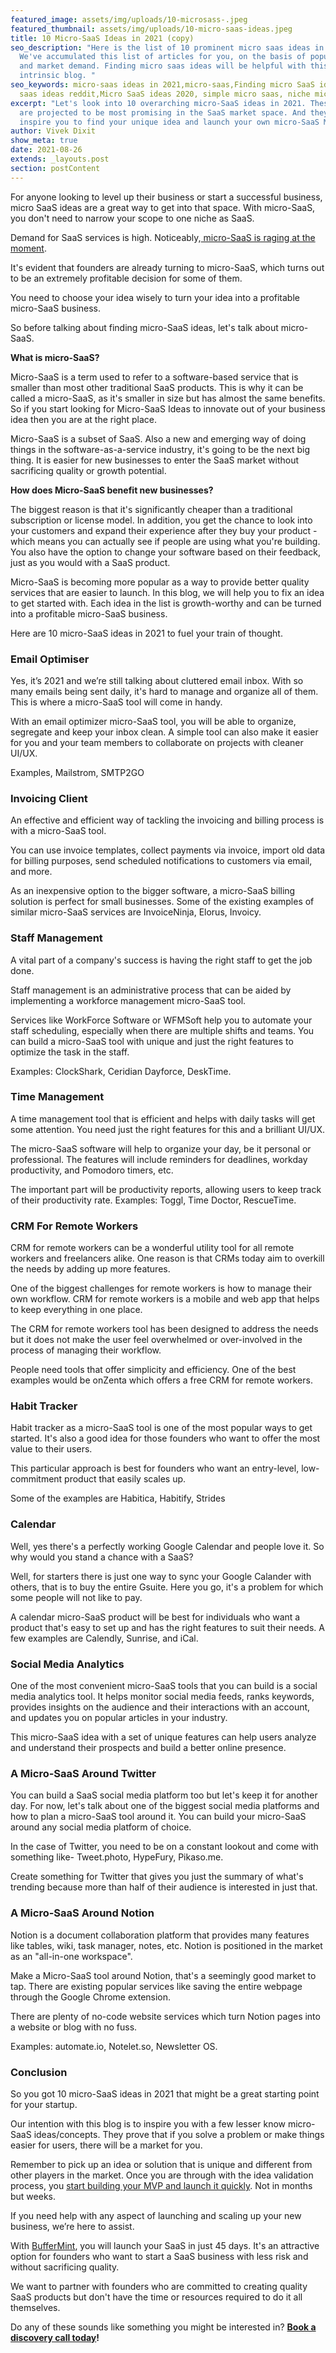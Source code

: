 ```yaml
---
featured_image: assets/img/uploads/10-microsass-.jpeg
featured_thumbnail: assets/img/uploads/10-micro-saas-ideas.jpeg
title: 10 Micro-SaaS Ideas in 2021 (copy)
seo_description: "Here is the list of 10 prominent micro saas ideas in 2021.
  We've accumulated this list of articles for you, on the basis of popularity
  and market demand. Finding micro saas ideas will be helpful with this
  intrinsic blog. "
seo_keywords: micro-saas ideas in 2021,micro-saas,Finding micro SaaS ideas,micro
  saas ideas reddit,Micro SaaS ideas 2020, simple micro saas, niche micro saas
excerpt: "Let's look into 10 overarching micro-SaaS ideas in 2021. These ideas
  are projected to be most promising in the SaaS market space. And they might
  inspire you to find your unique idea and launch your own micro-SaaS MVP.  "
author: Vivek Dixit
show_meta: true
date: 2021-08-26
extends: _layouts.post
section: postContent
---
```

For anyone looking to level up their business or start a successful business, micro SaaS ideas are a great way to get into that space. With micro-SaaS, you don't need to narrow your scope to one niche as SaaS.

Demand for SaaS services is high. Noticeably,[ micro-SaaS is raging at the moment](https://buffermint.com/articles/micro-saas-is-the-future#:~:text=Micro-SaaS%20is%20all%20the%20rage%20right%20now.).

It's evident that founders are already turning to micro-SaaS, which turns out to be an extremely profitable decision for some of them.

You need to choose your idea wisely to turn your idea into a profitable micro-SaaS business.

So before talking about finding micro-SaaS ideas, let's talk about micro-SaaS.

**What is micro-SaaS?**

Micro-SaaS is a term used to refer to a software-based service that is smaller than most other traditional SaaS products. This is why it can be called a micro-SaaS, as it's smaller in size but has almost the same benefits. So if you start looking for Micro-SaaS Ideas to innovate out of your business idea then you are at the right place.

Micro-SaaS is a subset of SaaS. Also a new and emerging way of doing things in the software-as-a-service industry, it's going to be the next big thing. It is easier for new businesses to enter the SaaS market without sacrificing quality or growth potential.

**How does Micro-SaaS benefit new businesses?**

The biggest reason is that it's significantly cheaper than a traditional subscription or license model. In addition, you get the chance to look into your customers and expand their experience after they buy your product - which means you can actually see if people are using what you're building. You also have the option to change your software based on their feedback, just as you would with a SaaS product.

Micro-SaaS is becoming more popular as a way to provide better quality services that are easier to launch. In this blog, we will help you to fix an idea to get started with. Each idea in the list is growth-worthy and can be turned into a profitable micro-SaaS business.

Here are 10 micro-SaaS ideas in 2021 to fuel your train of thought.

### Email Optimiser

Yes, it’s 2021 and we’re still talking about cluttered email inbox. With so many emails being sent daily, it's hard to manage and organize all of them. This is where a micro-SaaS tool will come in handy.

With an email optimizer micro-SaaS tool, you will be able to organize, segregate and keep your inbox clean. A simple tool can also make it easier for you and your team members to collaborate on projects with cleaner UI/UX.

Examples, Mailstrom, SMTP2GO

### Invoicing Client

An effective and efficient way of tackling the invoicing and billing process is with a micro-SaaS tool. 

You can use invoice templates, collect payments via invoice, import old data for billing purposes, send scheduled notifications to customers via email, and more.

As an inexpensive option to the bigger software, a micro-SaaS billing solution is perfect for small businesses. Some of the existing examples of similar micro-SaaS services are InvoiceNinja, Elorus, Invoicy.

### Staff Management

A vital part of a company's success is having the right staff to get the job done. 

Staff management is an administrative process that can be aided by implementing a workforce management micro-SaaS tool.

Services like WorkForce Software or WFMSoft help you to automate your staff scheduling, especially when there are multiple shifts and teams. You can build a micro-SaaS tool with unique and just the right features to optimize the task in the staff. 

Examples: ClockShark, Ceridian Dayforce, DeskTime.

### Time Management

A time management tool that is efficient and helps with daily tasks will get some attention. You need just the right features for this and a brilliant UI/UX.

The micro-SaaS software will help to organize your day, be it personal or professional. The features will include reminders for deadlines, workday productivity, and Pomodoro timers, etc.

The important part will be productivity reports, allowing users to keep track of their productivity rate. Examples: Toggl, Time Doctor, RescueTime.

### CRM For Remote Workers

CRM for remote workers can be a wonderful utility tool for all remote workers and freelancers alike. One reason is that CRMs today aim to overkill the needs by adding up more features.

One of the biggest challenges for remote workers is how to manage their own workflow. CRM for remote workers is a mobile and web app that helps to keep everything in one place.

The CRM for remote workers tool has been designed to address the needs but it does not make the user feel overwhelmed or over-involved in the process of managing their workflow. 

People need tools that offer simplicity and efficiency. One of the best examples would be onZenta which offers a free CRM for remote workers.

### Habit Tracker

Habit tracker as a micro-SaaS tool is one of the most popular ways to get started. It's also a good idea for those founders who want to offer the most value to their users.

This particular approach is best for founders who want an entry-level, low-commitment product that easily scales up. 

Some of the examples are Habitica, Habitify, Strides

### Calendar

Well, yes there's a perfectly working Google Calendar and people love it. So why would you stand a chance with a SaaS?

Well, for starters there is just one way to sync your Google Calander with others, that is to buy the entire Gsuite. Here you go, it's a problem for which some people will not like to pay.

A calendar micro-SaaS product will be best for individuals who want a product that's easy to set up and has the right features to suit their needs. A few examples are Calendly, Sunrise, and iCal.

### Social Media Analytics

One of the most convenient micro-SaaS tools that you can build is a social media analytics tool. It helps monitor social media feeds, ranks keywords, provides insights on the audience and their interactions with an account, and updates you on popular articles in your industry.

This micro-SaaS idea with a set of unique features can help users analyze and understand their prospects and build a better online presence.

### A Micro-SaaS Around Twitter

You can build a SaaS social media platform too but let's keep it for another day. For now, let's talk about one of the biggest social media platforms and how to plan a micro-SaaS tool around it. You can build your micro-SaaS around any social media platform of choice.

In the case of Twitter, you need to be on a constant lookout and come with something like- Tweet.photo, HypeFury, Pikaso.me. 

Create something for Twitter that gives you just the summary of what's trending because more than half of their audience is interested in just that. 

### A Micro-SaaS Around Notion

Notion is a document collaboration platform that provides many features like tables, wiki, task manager, notes, etc. Notion is positioned in the market as an "all-in-one workspace". 

Make a Micro-SaaS tool around Notion, that's a seemingly good market to tap. There are existing popular services like saving the entire webpage through the Google Chrome extension.

There are plenty of no-code website services which turn Notion pages into a website or blog with no fuss.

Examples: automate.io, Notelet.so, Newsletter OS.

### Conclusion

So you got 10 micro-SaaS ideas in 2021 that might be a great starting point for your startup. 

Our intention with this blog is to inspire you with a few lesser know micro-SaaS ideas/concepts. They prove that if you solve a problem or make things easier for users, there will be a market for you. 

Remember to pick up an idea or solution that is unique and different from other players in the market. Once you are through with the idea validation process, you [start building your MVP and launch it quickly](https://buffermint.com/articles/when-is-the-right-time-to-launch-an-mvp#:~:text=experience%20your%20concept.-,Launch%20quickly%C2%A0,-Don%27t%20wait%20too). Not in months but weeks.

If you need help with any aspect of launching and scaling up your new business, we’re here to assist. 

With [BufferMint](https://buffermint.com/), you will launch your SaaS in just 45 days. It's an attractive option for founders who want to start a SaaS business with less risk and without sacrificing quality.

We want to partner with founders who are committed to creating quality SaaS products but don't have the time or resources required to do it all themselves. 

Do any of these sounds like something you might be interested in?  **[Book a discovery call today](https://calendly.com/buffermint/30min?month=2021-08)!**